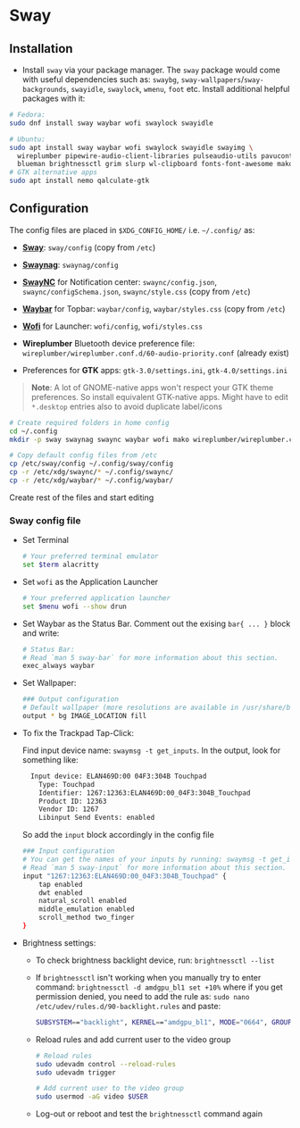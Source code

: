 # Sway

## Installation

- Install `sway` via your package manager. The `sway` package would come with useful dependencies such as: `swaybg`, `sway-wallpapers`/`sway-backgrounds`, `swayidle`, `swaylock`, `wmenu`, `foot` etc. Install additional helpful packages with it:

```sh
# Fedora:
sudo dnf install sway waybar wofi swaylock swayidle

# Ubuntu:
sudo apt install sway waybar wofi swaylock swayidle swayimg \
  wireplumber pipewire-audio-client-libraries pulseaudio-utils pavucontrol playerctl \
  blueman brightnessctl grim slurp wl-clipboard fonts-font-awesome mako-notifier
# GTK alternative apps
sudo apt install nemo qalculate-gtk
```

## Configuration

The config files are placed in `$XDG_CONFIG_HOME/` i.e. `~/.config/` as:

- [**Sway**](https://github.com/swaywm/sway/wiki): `sway/config` (copy from `/etc`)

- [**Swaynag**](https://man.archlinux.org/man/swaynag.5.en): `swaynag/config`

- [**SwayNC**](https://github.com/ErikReider/SwayNotificationCenter?tab=readme-ov-file#ubuntu) for Notification center: `swaync/config.json`, `swaync/configSchema.json`, `swaync/style.css` (copy from `/etc`)
<!-- - [**Mako**](https://github.com/emersion/mako) for Notifications: `~/.config/mako/config` -->

- [**Waybar**](https://github.com/Alexays/Waybar/wiki/Configuration) for Topbar: `waybar/config`, `waybar/styles.css` (copy from `/etc`)

- [**Wofi**](https://man.archlinux.org/man/wofi.1.en) for Launcher: `wofi/config`, `wofi/styles.css`

- **Wireplumber** Bluetooth device preference file: `wireplumber/wireplumber.conf.d/60-audio-priority.conf` (already exist)

- Preferences for **GTK** apps: `gtk-3.0/settings.ini`, `gtk-4.0/settings.ini`

> **Note**: A lot of GNOME-native apps won't respect your GTK theme preferences. So install equivalent GTK-native apps. Might have to edit `*.desktop` entries also to avoid duplicate label/icons

```sh
# Create required folders in home config
cd ~/.config
mkdir -p sway swaynag swaync waybar wofi mako wireplumber/wireplumber.conf.d

# Copy default config files from /etc
cp /etc/sway/config ~/.config/sway/config
cp -r /etc/xdg/swaync/* ~/.config/swaync/
cp -r /etc/xdg/waybar/* ~/.config/waybar/
```

Create rest of the files and start editing

### Sway config file

- Set Terminal

  ```sh
  # Your preferred terminal emulator
  set $term alacritty
  ```

- Set `wofi` as the Application Launcher

  ```sh
  # Your preferred application launcher
  set $menu wofi --show drun
  ```

- Set Waybar as the Status Bar. Comment out the exising `bar{ ... }` block and write:

  ```sh
  # Status Bar:
  # Read `man 5 sway-bar` for more information about this section.
  exec_always waybar
  ```

- Set Wallpaper:

  ```sh
  ### Output configuration
  # Default wallpaper (more resolutions are available in /usr/share/backgrounds/sway/)
  output * bg IMAGE_LOCATION fill
  ```

- To fix the Trackpad Tap-Click:

  Find input device name: `swaymsg -t get_inputs`. In the output, look for something like:

  ```txt
    Input device: ELAN469D:00 04F3:304B Touchpad
      Type: Touchpad
      Identifier: 1267:12363:ELAN469D:00_04F3:304B_Touchpad
      Product ID: 12363
      Vendor ID: 1267
      Libinput Send Events: enabled
  ```

  So add the `input` block accordingly in the config file

  ```sh
  ### Input configuration
  # You can get the names of your inputs by running: swaymsg -t get_inputs
  # Read `man 5 sway-input` for more information about this section.
  input "1267:12363:ELAN469D:00_04F3:304B_Touchpad" {
      tap enabled
      dwt enabled
      natural_scroll enabled
      middle_emulation enabled
      scroll_method two_finger
  }
  ```

- Brightness settings:

  - To check brightness backlight device, run: `brightnessctl --list`

  - If `brightnessctl` isn't working when you manually try to enter command: `brightnessctl -d amdgpu_bl1 set +10%` where if you get permission denied, you need to add the rule as: `sudo nano /etc/udev/rules.d/90-backlight.rules` and paste:

    ```sh
    SUBSYSTEM=="backlight", KERNEL=="amdgpu_bl1", MODE="0664", GROUP="video"
    ```

  - Reload rules and add current user to the video group

    ```sh
    # Reload rules
    sudo udevadm control --reload-rules
    sudo udevadm trigger

    # Add current user to the video group
    sudo usermod -aG video $USER
    ```

  - Log-out or reboot and test the `brightnessctl` command again
